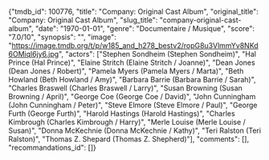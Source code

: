 {"tmdb_id": 100776, "title": "Company: Original Cast Album", "original_title": "Company: Original Cast Album", "slug_title": "company-original-cast-album", "date": "1970-01-01", "genre": "Documentaire / Musique", "score": "7.0/10", "synopsis": "", "image": "https://image.tmdb.org/t/p/w185_and_h278_bestv2/ropG8u3VlmmYv8NKd6OMiql6jy6.jpg", "actors": ["Stephen Sondheim (Stephen Sondheim)", "Hal Prince (Hal Prince)", "Elaine Stritch (Elaine Stritch / Joanne)", "Dean Jones (Dean Jones / Robert)", "Pamela Myers (Pamela Myers / Marta)", "Beth Howland (Beth Howland / Amy)", "Barbara Barrie (Barbara Barrie / Sarah)", "Charles Braswell (Charles Braswell / Larry)", "Susan Browning (Susan Browning / April)", "George Coe (George Coe / David)", "John Cunningham (John Cunningham / Peter)", "Steve Elmore (Steve Elmore / Paul)", "George Furth (George Furth)", "Harold Hastings (Harold Hastings)", "Charles Kimbrough (Charles Kimbrough / Harry)", "Merle Louise (Merle Louise / Susan)", "Donna McKechnie (Donna McKechnie / Kathy)", "Teri Ralston (Teri Ralston)", "Thomas Z. Shepard (Thomas Z. Shepherd)"], "comments": [], "recommandations_id": []}